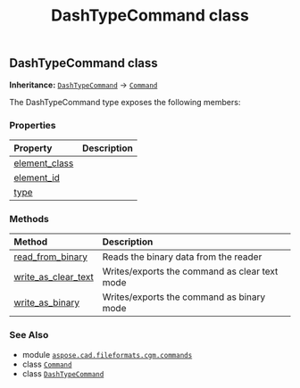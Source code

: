 ﻿---
title: DashTypeCommand class
second_title: Aspose.CAD for Python via .NET API References
description: 
type: docs
weight: 510
url: /python-net/aspose.cad.fileformats.cgm.commands/dashtypecommand/
is_root: false
---

## DashTypeCommand class



**Inheritance:** [`DashTypeCommand`](/cad/python-net/aspose.cad.fileformats.cgm.commands/dashtypecommand) → 
[`Command`](/cad/python-net/aspose.cad.fileformats.cgm.commands/command)



The DashTypeCommand type exposes the following members:

### Properties
| Property | Description |
| :- | :- |
| [element_class](/cad/python-net/aspose.cad.fileformats.cgm.commands/dashtypecommand/element_class) |  |
| [element_id](/cad/python-net/aspose.cad.fileformats.cgm.commands/dashtypecommand/element_id) |  |
| [type](/cad/python-net/aspose.cad.fileformats.cgm.commands/dashtypecommand/type) |  |


### Methods
| Method | Description |
| :- | :- |
| [read_from_binary](/cad/python-net/aspose.cad.fileformats.cgm.commands/dashtypecommand/read_from_binary/#aspose.cad.fileformats.cgm.IBinaryReader) | Reads the binary data from the reader |
| [write_as_clear_text](/cad/python-net/aspose.cad.fileformats.cgm.commands/dashtypecommand/write_as_clear_text/#aspose.cad.fileformats.cgm.IClearTextWriter) | Writes/exports the command as clear text mode |
| [write_as_binary](/cad/python-net/aspose.cad.fileformats.cgm.commands/dashtypecommand/write_as_binary/#aspose.cad.fileformats.cgm.IBinaryWriter) | Writes/exports the command as binary mode |



### See Also
* module [`aspose.cad.fileformats.cgm.commands`](..)
* class [`Command`](/cad/python-net/aspose.cad.fileformats.cgm.commands/command)
* class [`DashTypeCommand`](/cad/python-net/aspose.cad.fileformats.cgm.commands/dashtypecommand)
